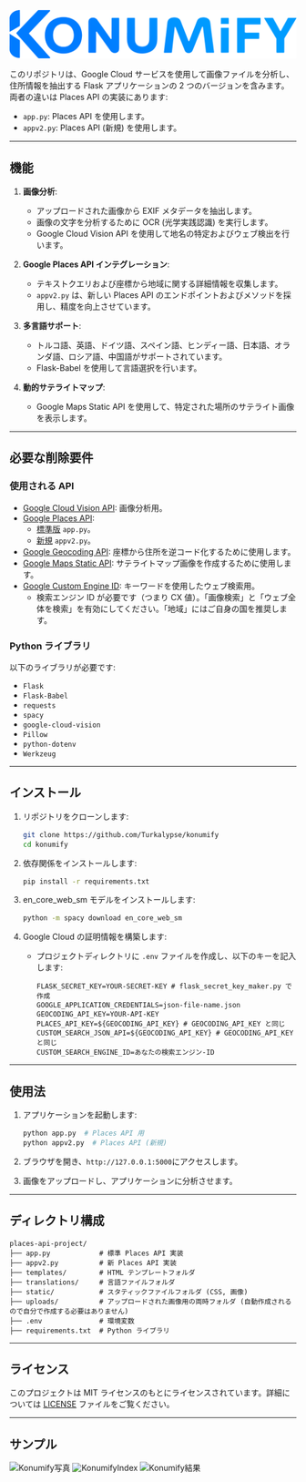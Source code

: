 ![KonumifyLogo](../static/konumify.png)

このリポジトリは、Google Cloud サービスを使用して画像ファイルを分析し、住所情報を抽出する Flask アプリケーションの 2 つのバージョンを含みます。両者の違いは Places API の実装にあります:

- `app.py`: Places API を使用します。
- `appv2.py`: Places API (新規) を使用します。

---

## 機能

1. **画像分析**:
   - アップロードされた画像から EXIF メタデータを抽出します。
   - 画像の文字を分析するために OCR (光学実践認識) を実行します。
   - Google Cloud Vision API を使用して地名の特定およびウェブ検出を行います。

2. **Google Places API インテグレーション**:
   - テキストクエリおよび座標から地域に関する詳細情報を収集します。
   - `appv2.py` は、新しい Places API のエンドポイントおよびメソッドを採用し、精度を向上させています。

3. **多言語サポート**:
   - トルコ語、英語、ドイツ語、スペイン語、ヒンディー語、日本語、オランダ語、ロシア語、中国語がサポートされています。
   - Flask-Babel を使用して言語選択を行います。

4. **動的サテライトマップ**:
   - Google Maps Static API を使用して、特定された場所のサテライト画像を表示します。

---

## 必要な削除要件

### 使用される API

- [Google Cloud Vision API](https://cloud.google.com/vision/docs): 画像分析用。
- [Google Places API](https://developers.google.com/maps/documentation/places/web-service/choose-api):
  - [標準版](https://developers.google.com/maps/documentation/places/web-service/search) `app.py`。
  - [新規](https://developers.google.com/maps/documentation/places/web-service/op-overview) `appv2.py`。
- [Google Geocoding API](https://developers.google.com/maps/documentation/geocoding): 座標から住所を逆コード化するために使用します。
- [Google Maps Static API](https://developers.google.com/maps/documentation/maps-static): サテライトマップ画像を作成するために使用します。
- [Google Custom Engine ID](https://programmablesearchengine.google.com/controlpanel/all): キーワードを使用したウェブ検索用。
  - 検索エンジン ID が必要です（つまり CX 値）。「画像検索」と「ウェブ全体を検索」を有効にしてください。「地域」にはご自身の国を推奨します。

### Python ライブラリ

以下のライブラリが必要です:

- `Flask`
- `Flask-Babel`
- `requests`
- `spacy`
- `google-cloud-vision`
- `Pillow`
- `python-dotenv`
- `Werkzeug`

---

## インストール

1. リポジトリをクローンします:
   ```bash
   git clone https://github.com/Turkalypse/konumify
   cd konumify
   ```

2. 依存関係をインストールします:
   ```bash
   pip install -r requirements.txt
   ```

3. en_core_web_sm モデルをインストールします:
   ```bash
   python -m spacy download en_core_web_sm
   ```

4. Google Cloud の証明情報を構築します:
   - プロジェクトディレクトリに `.env` ファイルを作成し、以下のキーを記入します:
     ```env
     FLASK_SECRET_KEY=YOUR-SECRET-KEY # flask_secret_key_maker.py で作成
     GOOGLE_APPLICATION_CREDENTIALS=json-file-name.json
     GEOCODING_API_KEY=YOUR-API-KEY
     PLACES_API_KEY=${GEOCODING_API_KEY} # GEOCODING_API_KEY と同じ
     CUSTOM_SEARCH_JSON_API=${GEOCODING_API_KEY} # GEOCODING_API_KEY と同じ
     CUSTOM_SEARCH_ENGINE_ID=あなたの検索エンジン-ID
     ```

---

## 使用法

1. アプリケーションを起動します:
   ```bash
   python app.py  # Places API 用
   python appv2.py  # Places API (新規)
   ```

2. ブラウザを開き、`http://127.0.0.1:5000`にアクセスします。

3. 画像をアップロードし、アプリケーションに分析させます。

---

## ディレクトリ構成

```
places-api-project/
├── app.py            # 標準 Places API 実装
├── appv2.py          # 新 Places API 実装
├── templates/        # HTML テンプレートフォルダ
├── translations/     # 言語ファイルフォルダ
├── static/           # スタティックファイルフォルダ (CSS, 画像)
├── uploads/          # アップロードされた画像用の両時フォルダ (自動作成されるので自分で作成する必要はありません)
├── .env              # 環境変数
├── requirements.txt  # Python ライブラリ
```

---

## ライセンス

このプロジェクトは MIT ライセンスのもとにライセンスされています。詳細については [LICENSE](LICENSE) ファイルをご覧ください。

---

## サンプル
![Konumify写真](https://i.imgur.com/8hYtkvJ.jpeg)
![KonumifyIndex](https://i.imgur.com/W1WpAZ8.png)
![Konumify結果](https://i.imgur.com/kb7Bxo0.png)
